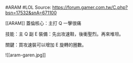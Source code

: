 #ARAM #LOL
Source: https://forum.gamer.com.tw/C.php?bsn=17532&snA=671100


[[ARAM]] 蓋倫核心：主打 Q 一擊很痛

技能：主 Q 副 E
裝備：先出攻速鞋，後衝聖烈。再來堆坦。

關鍵：買攻速裝可以增加 E 旋轉的圈數。

![[aram-garen.jpg]]
